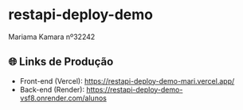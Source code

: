 # restapi-deploy-demo

Mariama Kamara nº32242

## 🌐 Links de Produção

- Front-end (Vercel): https://restapi-deploy-demo-mari.vercel.app/
- Back-end (Render): https://restapi-deploy-demo-vsf8.onrender.com/alunos